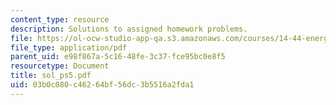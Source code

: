```yaml
---
content_type: resource
description: Solutions to assigned homework problems.
file: https://ol-ocw-studio-app-qa.s3.amazonaws.com/courses/14-44-energy-economics-spring-2007/03b0c080c46264bf56dc3b5516a2fda1_sol_ps5.pdf
file_type: application/pdf
parent_uid: e98f867a-5c16-48fe-3c37-fce95bc0e8f5
resourcetype: Document
title: sol_ps5.pdf
uid: 03b0c080-c462-64bf-56dc-3b5516a2fda1
---
```

